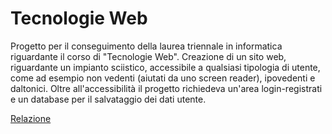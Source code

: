 # Tecnologie Web
Progetto per il conseguimento della laurea triennale in informatica
riguardante il corso di "Tecnologie Web".
Creazione di un sito web, riguardante un impianto sciistico, accessibile
a qualsiasi tipologia di utente, come ad esempio non vedenti (aiutati
da uno screen reader), ipovedenti e daltonici. Oltre all'accessibilità il
progetto richiedeva un'area login-registrati e un database per il
salvataggio dei dati utente.

[Relazione](TecWeb.pdf)
